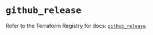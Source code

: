 # `github_release`

Refer to the Terraform Registry for docs: [`github_release`](https://registry.terraform.io/providers/integrations/github/6.7.0/docs/resources/release).
